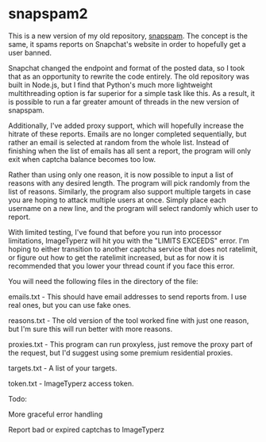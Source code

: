 # snapspam2

This is a new version of my old repository, [snapspam](https://github.com/mehadh/snapspam). The concept is the same, it spams reports on Snapchat's website in order to hopefully get a user banned. 

Snapchat changed the endpoint and format of the posted data, so I took that as an opportunity to rewrite the code entirely. The old repository was built in Node.js, but I find that Python's much more lightweight multithreading option is far superior for a simple task like this. As a result, it is possible to run a far greater amount of threads in the new version of snapspam. 

Additionally, I've added proxy support, which will hopefully increase the hitrate of these reports. Emails are no longer completed sequentially, but rather an email is selected at random from the whole list. Instead of finishing when the list of emails has all sent a report, the program will only exit when captcha balance becomes too low. 

Rather than using only one reason, it is now possible to input a list of reasons with any desired length. The program will pick randomly from the list of reasons. Similarly, the program also support multiple targets in case you are hoping to attack multiple users at once. Simply place each username on a new line, and the program will select randomly which user to report. 

With limited testing, I've found that before you run into processor limitations, ImageTyperz will hit you with the "LIMITS EXCEEDS" error. I'm hoping to either transition to another captcha service that does not ratelimit, or figure out how to get the ratelimit increased, but as for now it is recommended that you lower your thread count if you face this error. 

You will need the following files in the directory of the file:

emails.txt - This should have email addresses to send reports from. I use real ones, but you can use fake ones.

reasons.txt - The old version of the tool worked fine with just one reason, but I'm sure this will run better with more reasons. 

proxies.txt - This program can run proxyless, just remove the proxy part of the request, but I'd suggest using some premium residential proxies. 

targets.txt - A list of your targets.

token.txt - ImageTyperz access token. 

Todo:

More graceful error handling

Report bad or expired captchas to ImageTyperz
